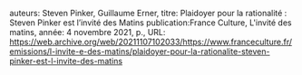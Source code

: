 auteurs: Steven Pinker, Guillaume Erner, 
titre: Plaidoyer pour la rationalité : Steven Pinker est l’invité des Matins
publication:France Culture, L'invité des matins, 
année: 4 novembre 2021, 
p.,
URL: https://web.archive.org/web/20211107102033/https://www.franceculture.fr/emissions/l-invite-e-des-matins/plaidoyer-pour-la-rationalite-steven-pinker-est-l-invite-des-matins

